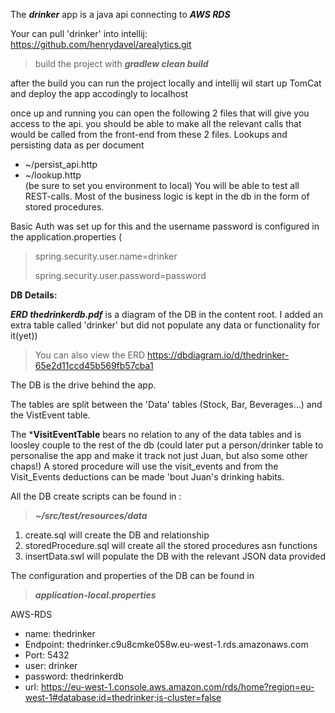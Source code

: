 
The ***drinker*** app is a java api connecting to ***AWS RDS***


Your can pull 'drinker' into intellij:
https://github.com/henrydavel/arealytics.git

>build the project with ***gradlew clean build***

after the build you can run the project locally and intellij wil start up TomCat and deploy the app
accodingly to localhost

once up and running you can open the following 2 files that will give you access to the api. you should be able to make all the relevant calls that
would be called from the front-end from these 2 files. Lookups and persisting data as per document
* ~/persist_api.http   
*  ~/lookup.http  
(be sure to set you environment to local)
You will be able to test all REST-calls. Most of the business logic is kept in the db in the form of stored procedures.

Basic Auth was set up for this and the username password is configured in the application.properties (
>spring.security.user.name=drinker
> 
>spring.security.user.password=password
> 
> 
**DB Details:**

***ERD thedrinkerdb.pdf*** is a diagram of the DB in the content root. 
I added an extra table called 'drinker' but did not populate any data or functionality for it(yet))
>You can also view the ERD  https://dbdiagram.io/d/thedrinker-65e2d11ccd45b569fb57cba1

The DB is the drive behind the app.

The tables are split between the 'Data' tables (Stock, Bar, Beverages...) and the VistEvent table.

The ***VisitEventTable** bears no relation to any of the data tables and is loosley couple to the rest of the db (could later put a person/drinker table to personalise the app and make it track not just Juan,
but also some other  chaps!)
A stored procedure will use the visit_events and from the Visit_Events deductions can be made 'bout Juan's drinking habits.

All the DB create scripts can be found in : 
>***~/src/test/resources/data***

1. create.sql will create the DB and relationship
2. storedProcedure.sql will create all the stored procedures asn functions
3. insertData.swl will populate the DB with the relevant JSON data provided

The configuration and properties of the DB can be found in
>***application-local.properties***

AWS-RDS
 * name:      thedrinker
* Endpoint:   thedrinker.c9u8cmke058w.eu-west-1.rds.amazonaws.com
* Port:       5432
* user:       drinker
* password:   thedrinkerdb
* url: https://eu-west-1.console.aws.amazon.com/rds/home?region=eu-west-1#database:id=thedrinker;is-cluster=false





